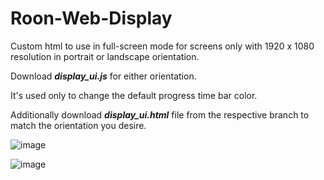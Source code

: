 # Roon-Web-Display
Custom html to use in full-screen mode for screens only with 1920 x 1080 resolution in portrait or landscape orientation.

Download ***display_ui.js*** for either orientation.

It's used only to change the default progress time bar color.

Additionally download ***display_ui.html*** file from the respective branch to match the orientation you desire.

![image](https://user-images.githubusercontent.com/108012806/175085703-bbf61a4c-5e51-4df8-b816-2afc433ca4e7.png)

![image](https://user-images.githubusercontent.com/108012806/175087493-18be40cd-4cb2-498a-93f0-663ab76210d0.png)

